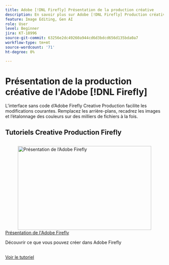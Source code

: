 ```yaml
---
title: Adobe [!DNL Firefly] Présentation de la production créative
description: En savoir plus sur Adobe [!DNL Firefly] Production créative
feature: Image Editing, Gen AI
role: User
level: Beginner
jira: KT-18996
source-git-commit: 63256e2dc49260a944cd6d3bdcd656d135bda0a7
workflow-type: tm+mt
source-wordcount: '71'
ht-degree: 0%

---
```


# Présentation de la production créative de l&#39;Adobe [!DNL Firefly]

L’interface sans code d’Adobe Firefly Creative Production facilite les modifications courantes. Remplacez les arrière-plans, recadrez les images et l’étalonnage des couleurs sur des milliers de fichiers à la fois.

## Tutoriels Creative Production Firefly

<!-- COMMENT -->
<!-- CARDS

* https://experienceleague.adobe.com/en/docs/creative-cloud-enterprise-learn/cce-learning-hub/fireflyoverview/firefly-tutorials/overview-of-firefly
  {image = https://experienceleague.adobe.com/en/docs/creative-cloud-enterprise-learn/cce-learning-hub/fireflyoverview/firefly-creative-production/media_14fb8246106300470edc702a5acea12d80c4c48fd.png?width=400&format=webply&optimize=medium}
  {cta = View tutorial}

-->

<!-- END CARDS -->
<!-- END COMMENT -->

<!-- START CARDS HTML - DO NOT MODIFY BY HAND -->
<div class="columns">
    <div class="column is-half-tablet is-half-desktop is-one-third-widescreen" aria-label="Overview of Adobe Firefly">
        <div class="card" style="height: 100%; display: flex; flex-direction: column; height: 100%;">
            <div class="card-image">
                <figure class="image x-is-16by9">
                    <a href="https://experienceleague.adobe.com/en/docs/creative-cloud-enterprise-learn/cce-learning-hub/fireflyoverview/firefly-tutorials/overview-of-firefly" title="Présentation de l’Adobe Firefly" target="_blank" rel="referrer">
                        <img class="is-bordered-r-small" src="https://experienceleague.adobe.com/en/docs/creative-cloud-enterprise-learn/cce-learning-hub/fireflyoverview/firefly-creative-production/media_14fb8246106300470edc702a5acea12d80c4c48fd.png?width=400&format=webply&optimize=medium" alt="Présentation de l’Adobe Firefly"
                             style="width: 100%; aspect-ratio: 16 / 9; object-fit: cover; overflow: hidden; display: block; margin: auto;">
                    </a>
                </figure>
            </div>
            <div class="card-content is-padded-small" style="display: flex; flex-direction: column; flex-grow: 1; justify-content: space-between;">
                <div class="top-card-content">
                    <p class="headline is-size-6 has-text-weight-bold">
                        <a href="https://experienceleague.adobe.com/en/docs/creative-cloud-enterprise-learn/cce-learning-hub/fireflyoverview/firefly-tutorials/overview-of-firefly" target="_blank" rel="referrer" title="Présentation de l’Adobe Firefly">Présentation de l'Adobe Firefly</a>
                    </p>
                    <p class="is-size-6">Découvrir ce que vous pouvez créer dans Adobe Firefly</p>
                </div>
                <a href="https://experienceleague.adobe.com/en/docs/creative-cloud-enterprise-learn/cce-learning-hub/fireflyoverview/firefly-tutorials/overview-of-firefly" target="_blank" rel="referrer" class="spectrum-Button spectrum-Button--outline spectrum-Button--primary spectrum-Button--sizeM" style="align-self: flex-start; margin-top: 1rem;">
                    <span class="spectrum-Button-label has-no-wrap has-text-weight-bold">Voir le tutoriel</span>
                </a>
            </div>
        </div>
    </div>
</div>
<!-- END CARDS HTML - DO NOT MODIFY BY HAND -->